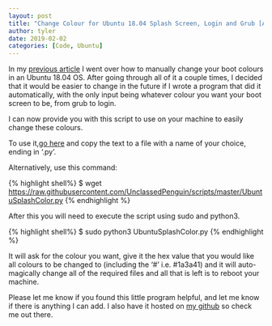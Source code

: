 ```yaml
---
layout: post
title: "Change Colour for Ubuntu 18.04 Splash Screen, Login and Grub [Automatically]"
author: tyler
date: 2019-02-02
categories: [Code, Ubuntu]
---
```


In my <a class="randomcolor" href="https://unclassed.ca/2019/01/19/change-ubuntu-color-manually/" target="_blank">previous article</a> I went over how to manually change your boot colours in an Ubuntu 18.04 OS. After going through all of it a couple times, I decided that it would be easier to change in the future if I wrote a program that did it automatically, with the only input being whatever colour you want your boot screen to be, from grub to login.
<!--more-->
I can now provide you with this script to use on your machine to easily change these colours.

To use it,<a class="randomcolor" href="https://raw.githubusercontent.com/UnclassedPenguin/scripts/master/UbuntuSplashColor.py" target="_blank" >go here</a> and copy the text to a file with a name of your choice, ending in ‘.py’.

Alternatively, use this command:

{% highlight shell%}
$ wget https://raw.githubusercontent.com/UnclassedPenguin/scripts/master/UbuntuSplashColor.py
{% endhighlight %}



After this you will need to execute the script using sudo and python3. 

{% highlight shell%}
$ sudo python3 UbuntuSplashColor.py
{% endhighlight %}

It will ask for the colour you want, give it the hex value that you would like all colours to be changed to (including the ‘#’ i.e. #1a3a41) and it will auto-magically change all of the required files and all that is left is to reboot your machine.

Please let me know if you found this little program helpful, and let me know if there is anything I can add. I also have it hosted on <a class="randomcolor" href="https://github.com/UnclassedPenguin" target="_blank">my github</a> so check me out there. 
